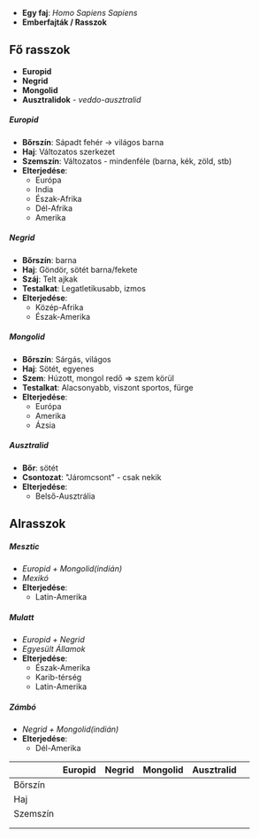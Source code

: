 - **Egy faj**: *Homo Sapiens Sapiens*
- **Emberfajták / Rasszok**
## **Fő rasszok**
- **Europid**
- **Negrid**
- **Mongolid**
- **Ausztralidok** - *veddo-ausztralid*

##### **Europid**
- **Bőrszín**: Sápadt fehér -> világos barna
- **Haj**: Változatos szerkezet
- **Szemszín**: Változatos - mindenféle (barna, kék, zöld, stb)
- **Elterjedése**:
	- Európa
	- India
	- Észak-Afrika
	- Dél-Afrika
	- Amerika
##### **Negrid**
- **Bőrszín**: barna
- **Haj**: Göndör, sötét barna/fekete
- **Száj**: Telt ajkak
- **Testalkat**: Legatletikusabb, izmos
- **Elterjedése**:
	- Közép-Afrika
	- Észak-Amerika
##### **Mongolid**
- **Bőrszín**: Sárgás, világos
- **Haj**: Sötét, egyenes
- **Szem**: Húzott, mongol redő => szem körül
- **Testalkat**: Alacsonyabb, viszont sportos, fürge
- **Elterjedése**:
	- Európa
	- Amerika
	- Ázsia
##### **Ausztralid**
- **Bőr**: sötét
- **Csontozat**: "Járomcsont" - csak nekik
- **Elterjedése**:
	- Belső-Ausztrália
## **Alrasszok**
##### **Mesztic**
- *Europid + Mongolid(indián)*
- *Mexikó*
- **Elterjedése**:
	- Latin-Amerika
##### **Mulatt**
- *Europid + Negrid*
- *Egyesült* *Államok*
- **Elterjedése**:
	- Észak-Amerika
	- Karib-térség
	- Latin-Amerika
##### **Zámbó**
- *Negrid + Mongolid(indián)*
- **Elterjedése**:
	- Dél-Amerika


|          | Europid | Negrid | Mongolid | Ausztralid |     |
| -------- | ------- | ------ | -------- | ---------- | --- |
| Bőrszín  |         |        |          |            |     |
| Haj      |         |        |          |            |     |
| Szemszín |         |        |          |            |     |
|          |         |        |          |            |     |
|          |         |        |          |            |     |
